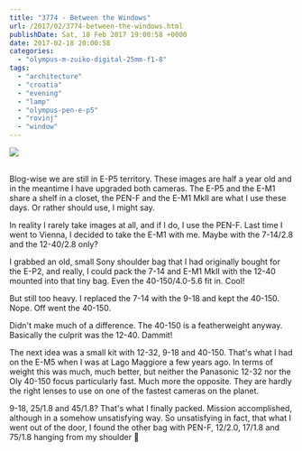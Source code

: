 ```yaml
---
title: "3774 - Between the Windows"
url: /2017/02/3774-between-the-windows.html
publishDate: Sat, 18 Feb 2017 19:00:58 +0000
date: 2017-02-18 20:00:58
categories: 
  - "olympus-m-zuiko-digital-25mm-f1-8"
tags: 
  - "architecture"
  - "croatia"
  - "evening"
  - "lamp"
  - "olympus-pen-e-p5"
  - "rovinj"
  - "window"
---
```

<div class="container">
<div class="center"><a target="_blank" href="https://d25zfm9zpd7gm5.cloudfront.net/1200x1200/2016/20160803_204349_lr.jpg"><img class="webfeedsFeaturedVisual" src="https://d25zfm9zpd7gm5.cloudfront.net/0600x0600/2016/20160803_204349_lr.jpg" /></a></div>
</div>
<br />

Blog-wise we are still in E-P5 territory. These images are half a year old and in the meantime I have upgraded both cameras. The E-P5 and the E-M1 share a shelf in a closet, the PEN-F and the E-M1 MkII are what I use these days. Or rather should use, I might say.

In reality I rarely take images at all, and if I do, I use the PEN-F. Last time I went to Vienna, I decided to take the E-M1 with me. Maybe with the 7-14/2.8 and the 12-40/2.8 only? 

I grabbed an old, small Sony shoulder bag that I had originally bought for the E-P2, and really, I could pack the 7-14 and E-M1 MkII with the  12-40 mounted into that tiny bag. Even the 40-150/4.0-5.6 fit in. Cool!

But still too heavy. I replaced the 7-14 with the 9-18 and kept the 40-150. Nope. Off went the 40-150.

Didn't make much of a difference. The 40-150 is a featherweight anyway. Basically the culprit was the 12-40. Dammit! 

The next idea was a small kit with 12-32, 9-18 and 40-150. That's what I had on the E-M5 when I was at Lago Maggiore a few years ago. In terms of weight this was much, much better, but neither the Panasonic 12-32 nor the Oly 40-150 focus particularly fast. Much more the opposite. They are hardly the right lenses to use on one of the fastest cameras on the planet.

9-18, 25/1.8 and 45/1.8? That's what I finally packed. Mission accomplished, although in a somehow unsatisfying way. So unsatisfying in fact, that what I went out of the door, I found the other bag with PEN-F, 12/2.0, 17/1.8 and 75/1.8 hanging from my shoulder 🙂



